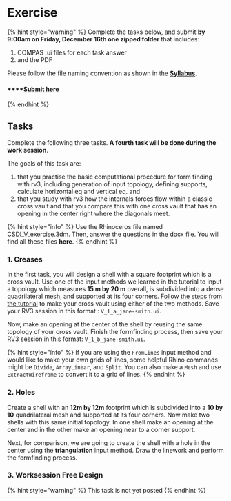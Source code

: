# Exercise

{% hint style="warning" %}
Complete the tasks below, and submit **by 9:00am on Friday, December 16th one zipped folder** that includes:

1. COMPAS .ui files for each task answer
2. and the PDF

Please follow the file naming convention as shown in the [**Syllabus**](../../syllabus.md#submissions).

#### \*\*\*\*[**Submit here**](https://polybox.ethz.ch/index.php/s/BA60XLsuQJdpWuj)
{% endhint %}

## Tasks

Complete the following three tasks. **A fourth task will be done during the work session**.

The goals of this task are: 
1. that you practise the basic computational procedure for form finding with rv3, including generation of input topology, defining supports, calculate horizontal eq and vertical eq. and 
2. that you study with rv3 how the internals forces flow within a classic cross vault and that you compare this with one cross vault that has an opening in the center right where the diagonals meet.

{% hint style="info" %}
Use the Rhinoceros file named CSDI\_V\_exercise.3dm. Then, answer the questions in the docx file. You will find all these files **here**.
{% endhint %}

### 1. Creases

In the first task, you will design a shell with a square footprint which is a cross vault. Use one of the input methods we learned in the tutorial to input a topology which measures **15 m by 20 m** overall, is subdivided into a dense quadrilateral mesh, and supported at its four corners. [Follow the steps from the tutorial](\_tutorial-5.md#4-creases) to make your cross vault using either of the two methods. Save your RV3 session in this format : `V_1_a_jane-smith.ui`.

Now, make an opening at the center of the shell by reusing the same topology of your cross vault. Finish the formfinding process, then save your RV3 session in this format: `V_1_b_jane-smith.ui`.

{% hint style="info" %}
If you are using the `FromLines` input method and would like to make your own grids of lines, some helpful Rhino commands might be `Divide`, `ArrayLinear`, and `Split`. You can also make a `Mesh` and use `ExtractWireframe` to convert it to a grid of lines.
{% endhint %}

### 2. Holes

Create a shell with an **12m by 12m** footprint which is subdivided into a **10 by 10** quadrilateral mesh and supported at its four corners. Now make two shells with this same initial topology. In one shell make an opening at the center and in the other make an opening near to a corner support.

Next, for comparison, we are going to create the shell with a hole in the center using the **triangulation** input method. Draw the linework and perform the formfinding process. 

### 3. Worksession Free Design

{% hint style="warning" %}
This task is not yet posted
{% endhint %}